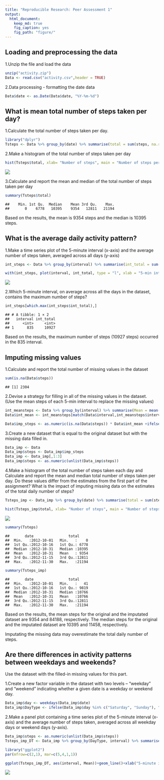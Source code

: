 ```yaml
---
title: "Reproducible Research: Peer Assessment 1"
output: 
  html_document:
    keep_md: true
    fig_caption: yes
    fig_path: "figure/"
---
```


## Loading and preprocessing the data

1.Unzip the file and load the data

``` r
unzip("activity.zip")
Data <- read.csv("activity.csv",header = TRUE)
```

2.Data processing - formatting the date data

``` r
Data$date <- as.Date(Data$date, "%Y-%m-%d")
```

## What is mean total number of steps taken per day?

1.Calculate the total number of steps taken per day.

``` r
library("dplyr")
Tsteps <- Data %>% group_by(date) %>% summarise(total = sum(steps, na.rm=TRUE))
```

2.Make a histogram of the total number of steps taken per day

``` r
hist(Tsteps$total, xlab= "Number of steps", main = "Number of steps per day", breaks = 20)
```

![](PA1_template_files/figure-html/unnamed-chunk-4-1.png)<!-- -->

3.Calculate and report the mean and median of the total number of steps taken per day

``` r
summary(Tsteps$total)
```

```         
##    Min. 1st Qu.  Median    Mean 3rd Qu.    Max. 
##       0    6778   10395    9354   12811   21194
```

Based on the results, the mean is 9354 steps and the median is 10395 steps.

## What is the average daily activity pattern?

1.Make a time series plot of the 5-minute interval (x-axis) and the average number of steps taken, averaged across all days (y-axis)

``` r
int_steps <- Data %>% group_by(interval) %>% summarise(int_total = sum(steps, na.rm = TRUE))

with(int_steps, plot(interval, int_total, type = "l", xlab = "5-min interval", ylab = "Average number of steps daily"))  
```

![](PA1_template_files/figure-html/unnamed-chunk-6-1.png)<!-- -->

2.Which 5-minute interval, on average across all the days in the dataset, contains the maximum number of steps?

``` r
int_steps[which.max(int_steps$int_total),]
```

```         
## # A tibble: 1 × 2
##   interval int_total
##      <int>     <int>
## 1      835     10927
```

Based on the results, the maximum number of steps (10927 steps) occurred in the 835 interval.

## Imputing missing values

1.Calculate and report the total number of missing values in the dataset

``` r
sum(is.na(Data$steps))
```

```         
## [1] 2304
```

2.Devise a strategy for filling in all of the missing values in the dataset.\
(Use the mean steps of each 5-min interval to replace the missing values)

``` r
int_meansteps <- Data %>% group_by(interval) %>% summarise(Mean = mean(steps, na.rm=TRUE))
Data$int_mean <- int_meansteps[match(Data$interval,int_meansteps$interval),"Mean"]

Data$imp_steps <- as.numeric(is.na(Data$steps)) * Data$int_mean +ifelse(is.na(Data$steps),0,Data$steps)
```

3.Create a new dataset that is equal to the original dataset but with the missing data filled in.

``` r
Data_imp <- Data
Data_imp$steps <- Data_imp$imp_steps
Data_imp <- Data_imp[,1:3]
Data_imp$steps <- as.numeric(unlist(Data_imp$steps))
```

4.Make a histogram of the total number of steps taken each day and Calculate and report the mean and median total number of steps taken per day. Do these values differ from the estimates from the first part of the assignment? What is the impact of imputing missing data on the estimates of the total daily number of steps?

``` r
Tsteps_imp <- Data_imp %>% group_by(date) %>% summarise(total = sum(steps))

hist(Tsteps_imp$total, xlab= "Number of steps", main = "Number of steps per day", breaks = 20)
```

![](PA1_template_files/figure-html/unnamed-chunk-11-1.png)<!-- -->

``` r
summary(Tsteps)
```

```         
##       date                total      
##  Min.   :2012-10-01   Min.   :    0  
##  1st Qu.:2012-10-16   1st Qu.: 6778  
##  Median :2012-10-31   Median :10395  
##  Mean   :2012-10-31   Mean   : 9354  
##  3rd Qu.:2012-11-15   3rd Qu.:12811  
##  Max.   :2012-11-30   Max.   :21194
```

``` r
summary(Tsteps_imp)
```

```         
##       date                total      
##  Min.   :2012-10-01   Min.   :   41  
##  1st Qu.:2012-10-16   1st Qu.: 9819  
##  Median :2012-10-31   Median :10766  
##  Mean   :2012-10-31   Mean   :10766  
##  3rd Qu.:2012-11-15   3rd Qu.:12811  
##  Max.   :2012-11-30   Max.   :21194
```

Based on the results, the mean steps for the original and the imputated dataset are 9354 and 84188, respectively. The median steps for the original and the imputated dataset are 10395 and 11458, respectively.

Imputating the missing data may overestimate the total daily number of steps.

## Are there differences in activity patterns between weekdays and weekends?

Use the dataset with the filled-in missing values for this part.

1.Create a new factor variable in the dataset with two levels – “weekday” and “weekend” indicating whether a given date is a weekday or weekend day.

``` r
Data_imp$day <- weekdays(Data_imp$date)
Data_imp$DayType <- ifelse(Data_imp$day %in% c("Saturday", "Sunday"), "Weekend", "weekday")
```

2.Make a panel plot containing a time series plot of the 5-minute interval (x-axis) and the average number of steps taken, averaged across all weekday days or weekend days (y-axis).

``` r
Data_imp$steps <- as.numeric(unlist(Data_imp$steps))
Tsteps_imp_DT <- Data_imp %>% group_by(DayType, interval) %>% summarise(Mean = mean(steps))
```

``` r
library("ggplot2")
par(mfrow=c(2,1), mar=c(5,4,1,1))

ggplot(Tsteps_imp_DT, aes(interval, Mean))+geom_line()+xlab("5-minute interval")+ylab("average number of steps")+ggtitle("Average Daily Steps")+facet_grid(DayType~.)
```

![](PA1_template_files/figure-html/unnamed-chunk-15-1.png)<!-- -->
